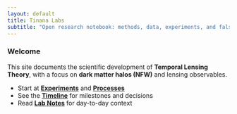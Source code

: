 ```yaml
---
layout: default
title: Tinana Labs
subtitle: "Open research notebook: methods, data, experiments, and falsification."
---
```


### Welcome
This site documents the scientific development of **Temporal Lensing Theory**,
with a focus on **dark matter halos (NFW)** and lensing observables.

- Start at **[Experiments](/experiments/)** and **[Processes](/processes/)**  
- See the **[Timeline](/timeline/)** for milestones and decisions  
- Read **[Lab Notes](/notes/)** for day-to-day context
